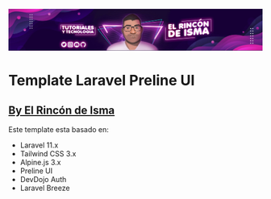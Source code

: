 ![image](public/banner.jpg)
# Template Laravel Preline UI
## [By El Rincón de Isma](https://www.youtube.com/@elrincondeisma?sub_confirmation=1)

Este template esta basado en:
- Laravel 11.x
- Tailwind CSS 3.x
- Alpine.js 3.x
- Preline UI
- DevDojo Auth
- Laravel Breeze
